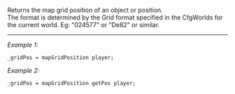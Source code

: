 Returns the map grid position of an object or position.<br>
The format is determined by the Grid format specified in the CfgWorlds for the current world. Eg: "024577" or "De82" or similar.


---
*Example 1:*
```sqf
_gridPos = mapGridPosition player;
```

*Example 2:*
```sqf
_gridPos = mapGridPosition getPos player;
```
